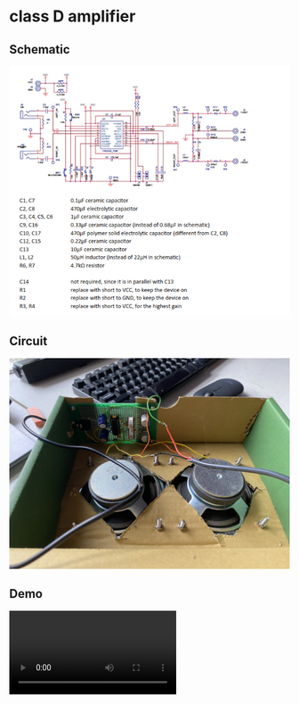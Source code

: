 # class D amplifier

## Schematic
![](circuit_schematic.png)

## Circuit
![](classDamp.jpg)

## Demo
<video src="classDamp_demo.mp4"> </video>
